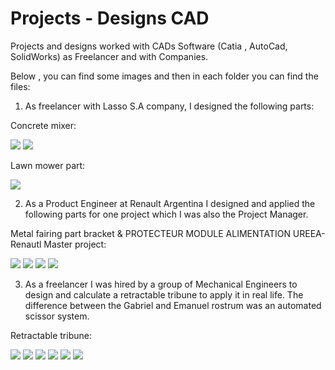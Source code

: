 # Projects - Designs CAD
 Projects and designs worked with CADs Software (Catia , AutoCad, SolidWorks) as Freelancer and with Companies.
 
 Below , you can find some images and then in each folder you can find the files:

1) As freelancer with Lasso S.A company, I designed the following parts:

Concrete mixer:

![](Lasso%20S.A/Concret%20mixer/1.jpg)
![](Lasso%20S.A/Concret%20mixer/2.jpg)

Lawn mower part:

![](Lasso%20S.A/Lawn%20mower%20part/1.jpg)


2) As a Product Engineer at Renault Argentina I designed and applied the following parts for one project which I was also the Project Manager.

Metal fairing part bracket & PROTECTEUR MODULE ALIMENTATION UREEA- Renautl Master project:

![](Renault/1.jpg)
![](Renault/2.jpg)
![](Renault/3.jpg)
![](Renault/4.jpg)

3) As a freelancer I was hired by a group of Mechanical Engineers to design and calculate a retractable tribune to apply it in real life. 
 The difference between the Gabriel and Emanuel rostrum was an automated scissor system.

Retractable tribune:

![](Retractable%20tribune/Emanuel%20Elstein%20client/1.jpg)
![](Retractable%20tribune/Emanuel%20Elstein%20client/2.jpg)
![](Retractable%20tribune/Emanuel%20Elstein%20client/3.jpg)
![](Retractable%20tribune/Emanuel%20Elstein%20client/4.JPG)
![](Retractable%20tribune/Emanuel%20Elstein%20client/5.JPG)
![](Retractable%20tribune/Emanuel%20Elstein%20client/6.JPG)


